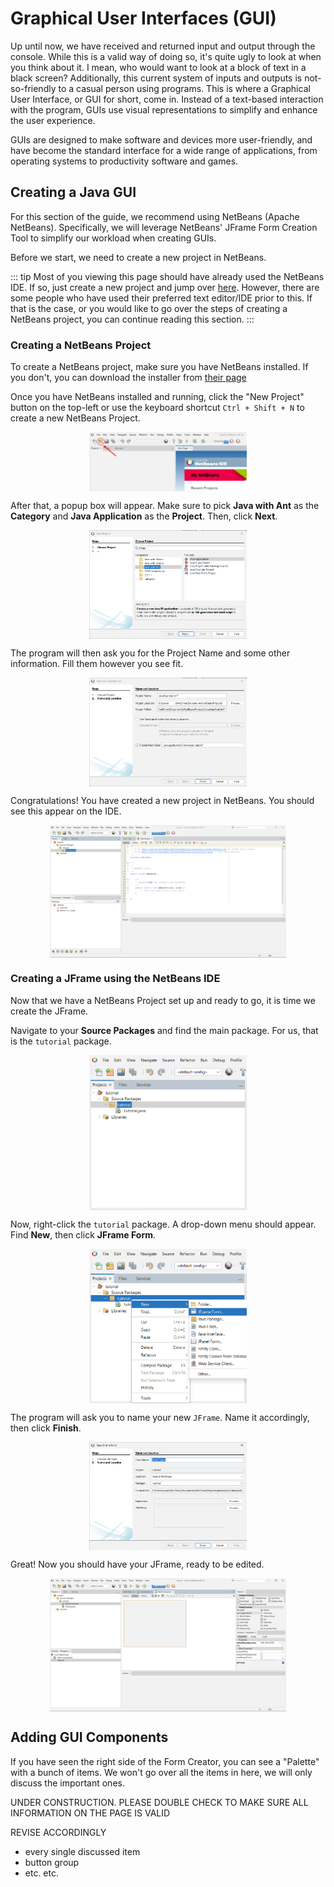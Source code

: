 # Graphical User Interfaces (GUI)

Up until now, we have received and returned input and output through the console. While this is a valid way of doing so, it's quite ugly to look at when you think about it. I mean, who would want to look at a block of text in a black screen? Additionally, this current system of inputs and outputs is not-so-friendly to a casual person using programs. This is where a Graphical User Interface, or GUI for short, come in. Instead of a text-based interaction with the program, GUIs use visual representations to simplify and enhance the user experience.

GUIs are designed to make software and devices more user-friendly, and have become the standard interface for a wide range of applications, from operating systems to productivity software and games.

## Creating a Java GUI

For this section of the guide, we recommend using NetBeans (Apache NetBeans). Specifically, we will leverage NetBeans' JFrame Form Creation Tool to simplify our workload when creating GUIs.

Before we start, we need to create a new project in NetBeans.

::: tip
Most of you viewing this page should have already used the NetBeans IDE. If so, just create a new project and jump over [here](#creating-a-jframe-using-the-netbeans-ide). However, there are some people who have used their preferred text editor/IDE prior to this. If that is the case, or you would like to go over the steps of creating a NetBeans project, you can continue reading this section.
:::

### Creating a NetBeans Project

To create a NetBeans project, make sure you have NetBeans installed. If you don't, you can download the installer from [their page](https://netbeans.apache.org/front/main/download/)

Once you have NetBeans installed and running, click the "New Project" button on the top-left or use the keyboard shortcut `Ctrl + Shift + N` to create a new NetBeans Project.

<img src="./media/netbeans_proj_step1.png" class="center x50">

After that, a popup box will appear. Make sure to pick **Java with Ant** as the **Category** and **Java Application** as the **Project**. Then, click **Next**.

<img src="./media/netbeans_proj_step2.png" class="center x50">

The program will then ask you for the Project Name and some other information. Fill them however you see fit. 

<img src="./media/netbeans_proj_step3.png" class="center x50">

Congratulations! You have created a new project in NetBeans. You should see this appear on the IDE.

<img src="./media/netbeans_proj_step4.png" class="center x75">

### Creating a JFrame using the NetBeans IDE

Now that we have a NetBeans Project set up and ready to go, it is time we create the JFrame.

Navigate to your **Source Packages** and find the main package. For us, that is the `tutorial` package. 

<img src="./media/netbeans_jframe_step1.png" class="center x50">

Now, right-click the `tutorial` package. A drop-down menu should appear. Find **New**, then click **JFrame Form**.

<img src="./media/netbeans_jframe_step2.png" class="center x50">

The program will ask you to name your new `JFrame`. Name it accordingly, then click **Finish**.

<img src="./media/netbeans_jframe_step3.png" class="center x50">

Great! Now you should have your JFrame, ready to be edited.

<img src="./media/netbeans_jframe_step4.png" class="center x75">

## Adding GUI Components

If you have seen the right side of the Form Creator, you can see a "Palette" with a bunch of items. We won't go over all the items in here, we will only discuss the important ones.

UNDER CONSTRUCTION. PLEASE DOUBLE CHECK TO MAKE SURE ALL INFORMATION ON THE PAGE IS VALID

REVISE ACCORDINGLY
 - every single discussed item
 - button group
 - etc. etc.

<style>
	.center {
		display: block; 
		margin-left: auto; 
		margin-right: auto;
	}

	.x50 {
		height: 50%;
		width: 50%
	} 

	.x75 {
		height: 75%;
		width: 75%
	} 
</style>